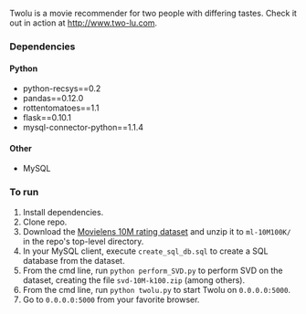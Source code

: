 Twolu is a movie recommender for two people with differing tastes.  Check it out in action at http://www.two-lu.com.

### Dependencies

#### Python

- python-recsys==0.2
- pandas==0.12.0
- rottentomatoes==1.1
- flask==0.10.1
- mysql-connector-python==1.1.4
    
#### Other

- MySQL
    
### To run

1. Install dependencies.
2. Clone repo.
2. Download the [Movielens 10M rating dataset](http://files.grouplens.org/datasets/movielens/ml-10m.zip) and unzip it to `ml-10M100K/` in the repo's top-level directory.
3. In your MySQL client, execute `create_sql_db.sql` to create a SQL database from the dataset.
4. From the cmd line, run `python perform_SVD.py` to perform SVD on the dataset, creating the file `svd-10M-k100.zip` (among others).
5. From the cmd line, run `python twolu.py` to start Twolu on `0.0.0.0:5000`.
6. Go to `0.0.0.0:5000` from your favorite browser.